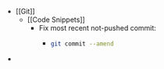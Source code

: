 - [[Git]]
	- [[Code Snippets]]
		- Fix most recent not-pushed commit:
			- ```bash
			  git commit --amend
			  ```
-